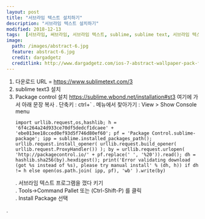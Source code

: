 ```yaml
---
layout: post
title: "서브라임 텍스트 설치하기"
description: "서브라임 텍스트 설치하기"
modified: 2018-12-13
tags:  [서브라임, 써브라임, 서브라임 텍스트, sublime, sublime text, 서브라임 텍스트 설치하기]
image:
  path: /images/abstract-6.jpg
  feature: abstract-6.jpg
  credit: dargadgetz
  creditlink: http://www.dargadgetz.com/ios-7-abstract-wallpaper-pack-for-iphone-5-and-ipod-touch-retina/
---
```

1. 다운로드 URL = https://www.sublimetext.com/3
2. sublime text3 설치
3. Package control 설치
   https://sublime.wbond.net/installation#st3
   여기에 가서 아래 문장 복사
   . 단축키 : ctrl+`
   . 메뉴에서 찾아가기 : View > Show Console menu   
   ~~~
   import urllib.request,os,hashlib; h = '6f4c264a24d933ce70df5dedcf1dcaee' + 'ebe013ee18cced0ef93d5f746d80ef60'; pf = 'Package Control.sublime-package'; ipp = sublime.installed_packages_path(); urllib.request.install_opener( urllib.request.build_opener( urllib.request.ProxyHandler()) ); by = urllib.request.urlopen( 'http://packagecontrol.io/' + pf.replace(' ', '%20')).read(); dh = hashlib.sha256(by).hexdigest(); print('Error validating download (got %s instead of %s), please try manual install' % (dh, h)) if dh != h else open(os.path.join( ipp, pf), 'wb' ).write(by)
   ~~~
   . 서브라임 텍스트 프로그램을 껐다 키기  
   . Tools->Command Pallet 또는 (Ctrl-Shift-P) 를 클릭  
   . Install Package 선택  
   


<!-- more -->
. 
